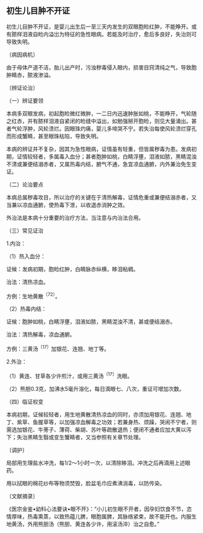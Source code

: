 ## 初生儿目肿不开证

初生儿目肿不开证，是婴儿出生后一至三天内发生的双眼胞睑红肿，不能睁开。或有脓样泪液自睑内溢岀为特征的急性眼病。若能及时治疗，愈后多良好，失治则可导致失明。

〔病因病机〕

由于母体产道不洁，胎儿出产时，污浊秽毒侵入眼内，损害目窍清纯之气，导致胞肿睛赤，脓液渗溢。

〔辨证论治〕

（一）辨证要领

本病多双眼发病，初起胞睑微红微肿，一二日内迅速肿胀如桃，不能睁开，气轮随之红赤，并有脓样泪液自紧闭的睑缝中溢出，如勉强掰开胞睑，则见大量涌出。甚者气轮浮肿，风轮溃烂。因眼珠灼痛，婴儿多啼哭不宁。若失治每使风轮溃烂穿孔而形成蟹睛，甚至眼珠枯陷，导致失明。

本病的辨证并不复杂，因其为急性眼病，证情虽有轻重，但皆属秽毒为患。发病初期，证情较轻者，多属毒入血分；甚者胞肿如桃，白睛浮壅，泪液如脓，黑睛混浊不清或兼便结溺赤者，又属热毒内结，腑气不通，急宜凉血通腑，内外兼治免生变证。

（二）论治要点

本病总属秽毒攻目，所以治疗的关键在于清热解毒，证情危重或兼便结溺赤者，又当兼以凉血通腑，使热毒下泄，以收退赤消肿之效。

外治法是本病十分重要的治疗方法，当注意与内治法合用。

（三）常见证治

1.内治：

（1）热入血分：

证候：发病初期，胞睑红肿，白睛脉赤纵横，眵泪粘稠。

治法：清热凉血。

方例：生地黄散<sup>〔72〕</sup>。

（2）热毒内结：

证候：胞肿如桃，白睛浮壅，泪液如脓，黑睛混浊不清，甚或便结溺赤。

治法：清热解毒，凉血通腑。

方例：三黄汤<sup>〔17〕</sup>加银花、连翘、地丁等。

2.外治：

（1）黄连、甘草各少许煎汁，或用三黄汤<sup>〔17〕</sup>洗眼。

（2）熊胆0.3克，加沸水5毫升溶化，每日滴眼七、八次，重证可增加次数。

（四）临证权变

本病初期，证候较轻者，用生地黄散清热凉血的同时，亦须加用银花、连翘、地丁、紫草、鱼腥草等，以加强凉血解毒之功效；若兼身热、烦躁，哭闹不宁者，则需选加银花、牛蒡子、薄荷、柴胡、苏叶等疏散退热；便闭不通者应加大黄以泻下；失治黑睛生翳或变生蟹睛者，又当参照有关章节处理。

〔调护〕

局部用生理盐水冲洗，每1/2〜1小时一次，以清除眵泪。冲洗之后再滴用上述眼药。

用以拭眼的棉花纱布等物须焚毁，脸盆毛巾应煮沸消毒，以防传染。

〔文献摘录〕

《医宗金鉴•幼科心法要诀•眼不开》：“小儿初生眼不开者，因孕妇饮食不节，恣情厚味，热毒熏蒸，以致热蕴儿脾，眼胞属脾，其脉络紧束，故不能开也。内服生地黄汤，外用熊胆汤（熊胆、黄连各少许，用滚汤淬）治之自愈。”
